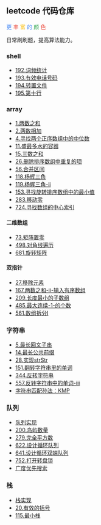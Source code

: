 ## leetcode 代码仓库
<font color="#4285f4">更</font>
<font color="#ea4335">丰</font>
<font color="#fbbc05">富</font>
<font color="#4285f4">的</font>
<font color="#34a853">颜</font>
<font color="#ea4335">色</font>

日常刷刷题，提高算法能力。


### shell
* [192.词频统计](./shell/192.词频统计/README.md)
* [193.有效电话号码](./shell/193.有效电话号码/README.md)
* [194.转置文件](./shell/194.转置文件/README.md)
* [195.第十行](./shell/195.第十行/README.md)


### array
* [1.两数之和](./array/1.两数之和/README.md)
* [2.两数相加](./array/2.两数相加/README.md)
* [4.寻找两个正序数组中的中位数](./array/4.寻找两个正序数组中的中位数/README.md)
* [11.盛最多水的容器](./array/11.盛最多水的容器/README.md)
* [15.三数之和](./array/15.三数之和/README.md)
* [26.删除排序数组中重复的项](./array/26.删除排序数组中重复的项/README.md)
* [56.合并区间](./array/56.合并区间/README.md)
* [118.杨辉三角](./array/118.杨辉三角/README.md)
* [119.杨辉三角-ii](./array/119.杨辉三角-ii/README.md)
* [153.寻找旋转排序数组中的最小值](./array/153.寻找旋转排序数组中的最小值/README.md)
* [283.移动零](./array/283.移动零/README.md)
* [724.寻找数组的中心索引](./array/724.寻找数组的中心索引/README.md)


#### 二维数组
* [73.矩阵置零](./array/73.矩阵置零/README.md)
* [498.对角线遍历](./array/498.对角线遍历/README.md)
* [681.旋转矩阵](./array/681.旋转矩阵/README.md)


#### 双指针
* [27.移除元素](./array/27.移除元素/README.md)
* [167.两数之和-ii-输入有序数组](./array/167.两数之和-ii-输入有序数组/README.md)
* [209.长度最小的子数组](./array/209.长度最小的子数组/README.md)
* [485.最大连续-1-的个数](./array/485.最大连续-1-的个数/README.md)
* [561.数组拆分I](./array/561.数组拆分I/README.md)


### 字符串
* [5.最长回文子串](./string/5.最长回文子串/README.md)
* [14.最长公共前缀](./string/14.最长公共前缀/README.md)
* [28.实现strStr](./string/28.实现strStr/README.md)
* [151.翻转字符串里的单词](./string/151.翻转字符串里的单词/README.md)
* [344.反转字符串](./string/344.反转字符串/README.md)
* [557.反转字符串中的单词-iii](./string/557.反转字符串中的单词-iii/README.md)
* [字符串匹配孙法：KMP](./string/字符串匹配孙法：KMP/README.md)


### 队列
* [队列实现](./queue/队列实现/README.md)
* [200.岛屿数量](./queue/200.岛屿数量/README.md)
* [279.完全平方数](./queue/279.完全平方数/README.md)
* [622.设计循环队列](./queue/622.设计循环队列/README.md)
* [641.设计循环双端队列](./queue/641.设计循环双端队列/README.md)
* [752.打开转盘锁](./queue/752.打开转盘锁/README.md)
* [广度优先搜索](./queue/广度优先搜索/README.md)


### 栈
* [栈实现](./stack/栈实现/README.md)
* [20.有效的括号](./stack/20.有效的括号/README.md)
* [115.最小栈](./stack/115.最小栈/README.md)
